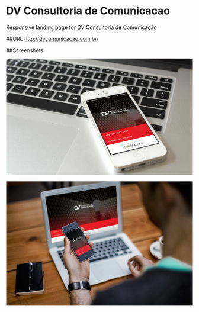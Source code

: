 DV Consultoria de Comunicacao
=============

Responsive landing page for DV Consultoria de Comunicação

##URL
http://dvcomunicacao.com.br/

##Screenshots

![Screenshot Mobile](proj/screenshot1.png)

![Screenshot 2](proj/screenshot2.png)
